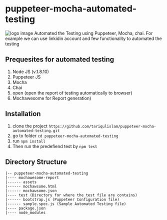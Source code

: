 
# puppeteer-mocha-automated-testing
![logo image](https://github.com/tariqulislam/puppeteer-mocha-automated-testing/blob/master/logo.png)
Automated the Testing using Puppeteer, Mocha, chai. For example we can use linkidin account and few functionality to automated the testing

## Prequesites for automated testing
 1. Node JS (v.1.8.10)
 2. Puppeteer JS
 3. Mocha
 4. Chai
 5. open (open the report of testing automatically to browser)
 6. Mochawesome for Report generation)
 
 ## Installation
  1. clone the project `https://github.com/tariqulislam/puppeteer-mocha-automated-testing.git`
  2. go to folder `cd puppeteer-mocha-automated-testing`
  3. run `npm install`
  4. Then run the predefiend test by `npm test`
 
 ## Directory Structure

```
|-- puppeteer-mocha-automated-testing
|---- mochawesome-report
|------ assets
|------ mochawsome.html
|------ mochawsome.json
|---- test (Directory for where the test file are contains)
|------ bootstrap.js (Puppeteer Configuration file)
|------ sample.spec.js (Sample Automated Testing file)
|---- package.json
|---- node_modules
 ```
